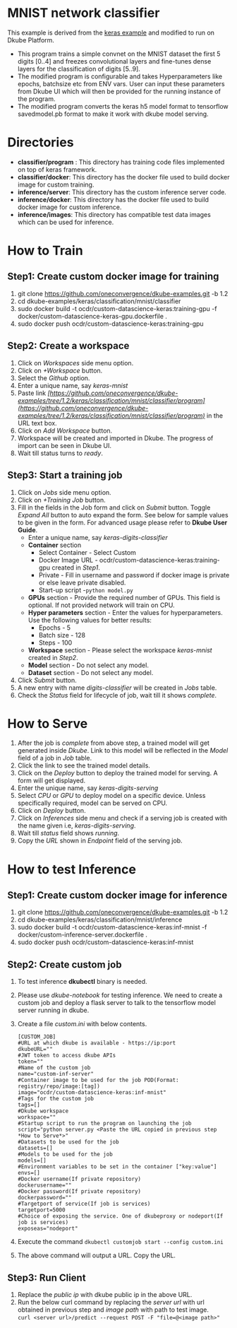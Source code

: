 # MNIST network classifier
This example is derived from the [keras example](https://github.com/keras-team/keras/blob/master/examples/mnist_transfer_cnn.py) and modified to run on Dkube Platform.

 - This program trains a simple convnet on the MNIST dataset the first 5 digits [0..4] and freezes convolutional layers and fine-tunes dense layers for the classification of digits [5..9].
 - The modified program is configurable and takes Hyperparameters like epochs, batchsize etc from ENV vars. User can input these parameters from Dkube UI which will then be provided for the running instance of the program.
 - The modified program converts the keras h5 model format to tensorflow savedmodel.pb format to make it work with dkube model serving.

# Directories

 - **classifier/program** : This directory has training code files implemented on top of keras framework.
 - **classifier/docker**: This directory has the docker file used to build docker image for custom training.
 - **inference/server**: This directory has the custom inference server code.
 - **inference/docker**: This directory has the docker file used to build docker image for custom inference.
 - **inference/images**: This directory has compatible test data images which can be used for inference.

# How to Train
## Step1: Create custom docker image for training
1. git clone https://github.com/oneconvergence/dkube-examples.git -b 1.2
2. cd dkube-examples/keras/classification/mnist/classifier
3. sudo docker build -t ocdr/custom-datascience-keras:training-gpu -f docker/custom-datascience-keras-gpu.dockerfile .
4. sudo docker push ocdr/custom-datascience-keras:training-gpu

## Step2: Create a workspace
 1. Click on *Workspaces* side menu option.
 2. Click on *+Workspace* button.
 3. Select the *Github* option.
 4. Enter a unique name, say *keras-mnist*
 5. Paste link *[https://github.com/oneconvergence/dkube-examples/tree/1.2/keras/classification/mnist/classifier/program](https://github.com/oneconvergence/dkube-examples/tree/1.2/keras/classification/mnist/classifier/program)* in the URL text box.
 6. Click on *Add Workspace* button.
 7. Workspace will be created and imported in Dkube. The progress of import can be seen in Dkube UI.
 8. Wait till status turns to *ready*.

## Step3: Start a training job
 1. Click on *Jobs* side menu option.
 2. Click on *+Training Job* button.
 3. Fill in the fields in the Job form and click on *Submit* button. Toggle *Expand All* button to auto expand the form. See below for sample values to be given in the form. For advanced usage please refer to **Dkube User Guide**.
	- Enter a unique name, say *keras-digits-classifier*
	- **Container** section
		- Select Container - Select Custom
		- Docker Image URL - ocdr/custom-datascience-keras:training-gpu created in *Step1*.
		- Private - Fill in username and password if docker image is private or else leave private disabled.
		- Start-up script -`python model.py`
	- **GPUs** section - Provide the required number of GPUs. This field is optional. If not provided network will train on CPU.
	-  **Hyper parameters** section - Enter the values for hyperparameters. Use the following values for better results:
		- Epochs - 5
		- Batch size - 128
		- Steps - 100
	- **Workspace** section - Please select the workspace *keras-mnist* created in *Step2*.
	- **Model** section - Do not select any model.
	- **Dataset** section - Do not select any model.
4. Click *Submit* button.
5. A new entry with name *digits-classifier* will be created in *Jobs* table.
6. Check the *Status* field for lifecycle of job, wait till it shows *complete*.

# How to Serve

 1. After the job is *complete* from above step, a trained model will get generated inside *Dkube*. Link to this model will be reflected in the *Model* field of a job in *Job* table.
 2. Click the link to see the trained model details.
 3. Click on the *Deploy* button to deploy the trained model for serving. A form will get displayed.
 4. Enter the unique name, say *keras-digits-serving*
 5. Select *CPU* or *GPU* to deploy model on a specific device. Unless specifically required, model can be served on CPU.
 6. Click on *Deploy* button.
 7. Click on *Inferences* side menu and check if a serving job is created with the name given i.e, *keras-digits-serving*.
 8. Wait till *status* field shows *running*.
 9. Copy the *URL* shown in *Endpoint* field of the serving job.

# How to test Inference
## Step1: Create custom docker image for inference
1. git clone https://github.com/oneconvergence/dkube-examples.git -b 1.2
2. cd dkube-examples/keras/classification/mnist/inference
3. sudo docker build -t ocdr/custom-datascience-keras:inf-mnist -f docker/custom-inference-server.dockerfile .
4. sudo docker push ocdr/custom-datascience-keras:inf-mnist

## Step2: Create custom job
1. To test inference **dkubectl** binary is needed.
2. Please use *dkube-notebook* for testing inference. We need to create a custom job and deploy a flask server to talk to the tensorflow model server running in dkube.
3. Create a file *custom.ini* with below contents.

    ```
    [CUSTOM_JOB]
    #URL at which dkube is available - https://ip:port
    dkubeURL=""
    #JWT token to access dkube APIs
    token=""
    #Name of the custom job
    name="custom-inf-server"
    #Container image to be used for the job POD(Format: registry/repo/image:[tag])
    image="ocdr/custom-datascience-keras:inf-mnist"
    #Tags for the custom job
    tags=[]
    #Dkube workspace
    workspace=""
    #Startup script to run the program on launching the job
    script="python server.py <Paste the URL copied in previous step *How to Serve*>"
    #Datasets to be used for the job
    datasets=[]
    #Models to be used for the job
    models=[]
    #Environment variables to be set in the container ["key:value"]
    envs=[]
    #Docker username(If private repository)
    dockerusername=""
    #Docker password(If private repository)
    dockerpassword=""
    #Targetport of service(If job is services)
    targetport=5000
    #Choice of exposing the service. One of dkubeproxy or nodeport(If job is services)
    exposeas="nodeport"
    ```
  4. Execute the command `dkubectl customjob start --config custom.ini`
  5. The above command will output a URL. Copy the URL.
  
  ## Step3: Run Client
  1. Replace the *public ip* with dkube public ip in the above URL.
  2. Run the below curl command by replacing the *server url* with url obtained in previous step and *image path* with path to test image.  
	`curl <server url>/predict --request POST -F "file=@<image path>"`
